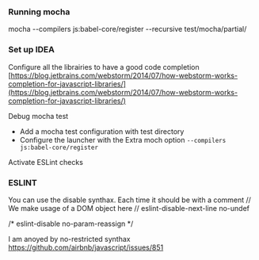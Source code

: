  ### Running mocha
 
 mocha --compilers js:babel-core/register --recursive test/mocha/partial/
 
 
 
 
 ### Set up IDEA
 
 Configure all the librairies to have a good code completion [https://blog.jetbrains.com/webstorm/2014/07/how-webstorm-works-completion-for-javascript-libraries/](https://blog.jetbrains.com/webstorm/2014/07/how-webstorm-works-completion-for-javascript-libraries/)
 
 Debug mocha test 
 - Add a mocha test configuration with test directory
 - Configure the launcher with the Extra moch option `--compilers js:babel-core/register`
 
 
 Activate ESLint checks
 
 
 
 ### ESLINT
 
 You can use the disable synthax. Each time it should be with a comment
   // We make usage of a DOM object here
   // eslint-disable-next-line no-undef
 
 
 /* eslint-disable no-param-reassign */
 
 I am anoyed by no-restricted synthax
 https://github.com/airbnb/javascript/issues/851